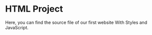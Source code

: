 # HTML Project

Here, you can find the source file of our first website With Styles and JavaScript.
